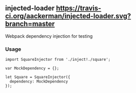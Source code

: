 ## injected-loader https://travis-ci.org/aackerman/injected-loader.svg?branch=master

Webpack dependency injection for testing

### Usage

```
import SquareInjector from './inject!./square';

var MockDependency = {};

let Square = SquareInjector({
  dependency: MockDependency
});
```
